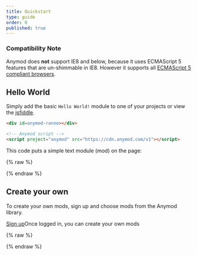 ```yaml
---
title: Quickstart
type: guide
order: 0
published: true
---
```


### Compatibility Note

Anymod does **not** support IE8 and below, because it uses ECMAScript 5 features that are un-shimmable in IE8. However it supports all [ECMAScript 5 compliant browsers](http://caniuse.com/#feat=es5).

## Hello World

Simply add the basic `Hello World!` module to one of your projects or view the [jsfiddle](https://jsfiddle.net/component/hvnx6p0q/).

``` html
<div id=anymod-ranno></div>

<!-- Anymod script -->
<script project="anymod" src="https://cdn.anymod.com/v1"></script>
```
This code puts a simple text module (mod) on the page:

{% raw %}
<div class="demo">
  <div id=anymod-ranno></div>
</div>
{% endraw %}

## Create your own

To create your own mods, sign up and choose mods from the Anymod library.

<div>
  <a class="button" href="https://anymod.com">Sign up</a><span class="light info">Once logged in, you can create your own mods</span>
</div>

{% raw %}
<!-- Anymod script -->
<script project="anymod" src="https://cdn.anymod.com/v1"></script>
{% endraw %}
